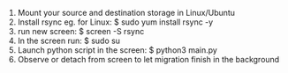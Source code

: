1. Mount your source and destination storage in Linux/Ubuntu
2. Install rsync eg. for Linux: $ sudo yum install rsync -y
3. run new screen: $ screen -S rsync
4. In the screen run: $ sudo su
5. Launch python script in the screen: $ python3 main.py
6. Observe or detach from screen to let migration finish in the background

